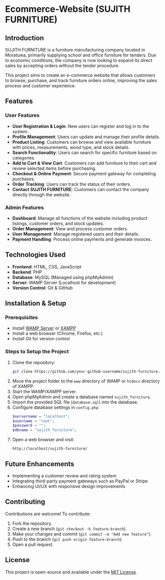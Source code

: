 # Ecommerce-Website   (SUJITH FURNITURE)
 

## Introduction
SUJITH FURNITURE is a furniture manufacturing company located in Moratuwa, primarily supplying school and office furniture for tenders. Due to economic conditions, the company is now looking to expand its direct sales by accepting orders without the tender procedure. 

This project aims to create an e-commerce website that allows customers to browse, purchase, and track furniture orders online, improving the sales process and customer experience.

## Features

### User Features
- **User Registration & Login**: New users can register and log in to the system.
- **Profile Management**: Users can update and manage their profile details.
- **Product Listing**: Customers can browse and view available furniture with prices, measurements, wood type, and stock details.
- **Search Functionality**: Users can search for specific furniture based on categories.
- **Add to Cart & View Cart**: Customers can add furniture to their cart and review selected items before purchasing.
- **Checkout & Online Payment**: Secure payment gateway for completing purchases.
- **Order Tracking**: Users can track the status of their orders.
- **Contact SUJITH FURNITURE**: Customers can contact the company directly through the website.

### Admin Features
- **Dashboard**: Manage all functions of the website including product listings, customer orders, and stock updates.
- **Order Management**: View and process customer orders.
- **User Management**: Manage registered users and their details.
- **Payment Handling**: Process online payments and generate invoices.

## Technologies Used
- **Frontend**: HTML, CSS, JavaScript
- **Backend**: PHP
- **Database**: MySQL (Managed using phpMyAdmin)
- **Server**: WAMP Server (Localhost for development)
- **Version Control**: Git & GitHub

## Installation & Setup
### Prerequisites
- Install [WAMP Server](https://www.wampserver.com/en/) or [XAMPP](https://www.apachefriends.org/index.html)
- Install a web browser (Chrome, Firefox, etc.)
- Install Git for version control

### Steps to Setup the Project
1. Clone the repository:
   ```sh
   git clone https://github.com/your-github-username/sujith-furniture.git
   ```
2. Move the project folder to the `www` directory of WAMP or `htdocs` directory of XAMPP.
3. Start the WAMP/XAMPP server.
4. Open phpMyAdmin and create a database named `sujith_furniture`.
5. Import the provided SQL file (`database.sql`) into the database.
6. Configure database settings in `config.php`:
   ```php
   $servername = "localhost";
   $username = "root";
   $password = "";
   $dbname = "sujith_furniture";
   ```
7. Open a web browser and visit:
   ```
   http://localhost/sujith-furniture/
   ```

## Future Enhancements
- Implementing a customer review and rating system
- Integrating third-party payment gateways such as PayPal or Stripe
- Enhancing UI/UX with responsive design improvements

## Contributing
Contributions are welcome! To contribute:
1. Fork the repository.
2. Create a new branch (`git checkout -b feature-branch`).
3. Make your changes and commit (`git commit -m "Add new feature"`).
4. Push to the branch (`git push origin feature-branch`).
5. Open a pull request.

## License
This project is open-source and available under the [MIT License](LICENSE).
